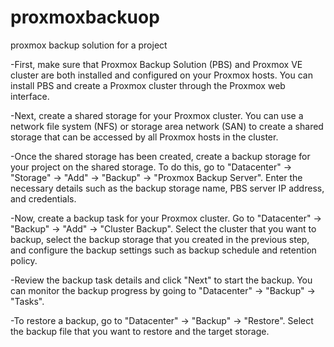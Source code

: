 # proxmoxbackuop
proxmox backup solution for a project


-First, make sure that Proxmox Backup Solution (PBS) and Proxmox VE cluster are both installed and configured on your Proxmox hosts. You can install PBS and create a Proxmox cluster through the Proxmox web interface.

-Next, create a shared storage for your Proxmox cluster. You can use a network file system (NFS) or storage area network (SAN) to create a shared storage that can be accessed by all Proxmox hosts in the cluster.

-Once the shared storage has been created, create a backup storage for your project on the shared storage. To do this, go to "Datacenter" -> "Storage" -> "Add" -> "Backup" -> "Proxmox Backup Server". Enter the necessary details such as the backup storage name, PBS server IP address, and credentials.

-Now, create a backup task for your Proxmox cluster. Go to "Datacenter" -> "Backup" -> "Add" -> "Cluster Backup". Select the cluster that you want to backup, select the backup storage that you created in the previous step, and configure the backup settings such as backup schedule and retention policy.

-Review the backup task details and click "Next" to start the backup. You can monitor the backup progress by going to "Datacenter" -> "Backup" -> "Tasks".

-To restore a backup, go to "Datacenter" -> "Backup" -> "Restore". Select the backup file that you want to restore and the target storage.

